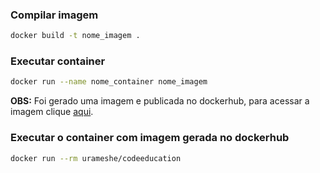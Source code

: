 ### Compilar imagem
```bash
docker build -t nome_imagem .
```

### Executar container
```bash
docker run --name nome_container nome_imagem
```

**OBS:** Foi gerado uma imagem e publicada no dockerhub, para acessar a imagem clique  [aqui](https://hub.docker.com/r/urameshe/codeeducation).

### Executar o container com imagem gerada no dockerhub
```bash
docker run --rm urameshe/codeeducation
```
